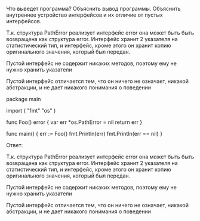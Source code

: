 Что выведет программа? Объяснить вывод программы.
Объяснить внутреннее устройство интерфейсов и их отличие от пустых интерфейсов.

Т.к. структура PathError реализует интерфейс error она может быть быть возвращена как структура error.
Интерфейс хранит 2 указателя на статистический тип, и интерфейс,
кроме этого он хранит копию оригинального значения,  который был передан.

Пустой интерфейс не содержит никаких методов, поэтому ему не нужно хранить указатели

Пустой интерфейс отличается тем, что он ничего не означает, никакой абстракции, и не дает никакого понимания о поведении

package main

import (
"fmt"
"os"
)

func Foo() error {
var err *os.PathError = nil
return err
}

func main() {
err := Foo()
fmt.Println(err)
fmt.Println(err == nil)
}

Ответ:

Т.к. структура PathError реализует интерфейс error она может быть быть возвращена как структура error.
Интерфейс хранит 2 указателя на статистический тип, и интерфейс,
кроме этого он хранит копию оригинального значения,  который был передан.

Пустой интерфейс не содержит никаких методов, поэтому ему не нужно хранить указатели

Пустой интерфейс отличается тем, что он ничего не означает, никакой абстракции, и не дает никакого понимания о поведении

